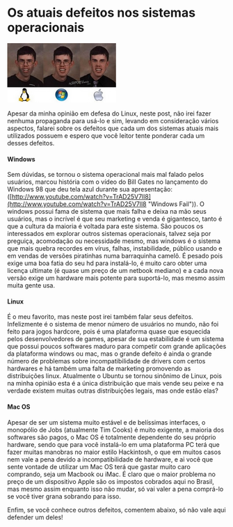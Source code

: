 # Os atuais defeitos nos sistemas operacionais

![Linux x Windows x Mac](../images/garoto-linux-windows-mac.jpg)

Apesar da minha opinião em defesa do Linux, neste post, não irei fazer nenhuma propaganda para usá-lo e sim, levando em consideração vários aspectos, falarei sobre os defeitos que cada um dos sistemas atuais mais utilizados possuem e espero que você leitor tente ponderar cada um desses defeitos.

#### Windows

Sem dúvidas, se tornou o sistema operacional mais mal falado pelos usuários, marcou história com o vídeo do Bill Gates no lançamento do Windows 98 que deu tela azul durante sua apresentação: ([http://www.youtube.com/watch?v=TrAD25V7ll8](http://www.youtube.com/watch?v=TrAD25V7ll8 "Windows Fail")). O windows possui fama de sistema que mais falha e deixa na mão seus usuários, mas o incrível é que seu marketing e venda é gigantesco, tanto é que a cultura da maioria é voltada para este sistema. São poucos os interessados em explorar outros sistemas operacionais, talvez seja por preguiça, acomodação ou necessidade mesmo, mas windows é o sistema que mais quebra recordes em vírus, falhas, instabilidade, público usando e em vendas de versões piratinhas numa barraquinha camelô. É pesado pois exige uma boa fatia do seu hd para instalá-lo, é muito caro obter uma licença ultimate (é quase um preço de um netbook mediano) e a cada nova versão exige um hardware mais potente para suportá-lo, mas mesmo assim muita gente usa.

#### Linux

É o meu favorito, mas neste post irei também falar seus defeitos. Infelizmente é o sistema de menor número de usuários no mundo, não foi feito para jogos hardcore, pois é uma plataforma quase que esquecida pelos desenvolvedores de games, apesar de sua estabilidade é um sistema que possui poucos softwares maduro para competir com grande aplicações da plataforma windows ou mac, mas o grande defeito é ainda o grande número de problemas sobre incompatibilidade de drivers com certos hardwares e há também uma falta de marketing promovendo as distribuições linux. Atualmente o Ubuntu se tornou sinônimo de Linux, pois na minha opinião esta é a única distribuição que mais vende seu peixe e na verdade existem muitas outras distribuições legais, mas onde estão elas?

#### Mac OS

Apesar de ser um sistema muito estável e de belíssimas interfaces, o monopólio de Jobs (atualmente Tim Cooks) é muito exigente, a maioria dos softwares são pagos, o Mac OS é totalmente dependente do seu próprio hardware, sendo que para você instalá-lo em uma plataforma PC terá que fazer muitas manobras no maior estilo Hackintosh, o que em muitos casos nem vale a pena devido a incompatibilidade de hardware, e ai você que sente vontade de utilizar um Mac OS terá que gastar muito caro comprando, seja um Macbook ou iMac. É claro que o maior problema no preço de um dispositivo Apple são os impostos cobrados aqui no Brasil, mas mesmo assim enquanto isso não mudar, só vai valer a pena comprá-lo se você tiver grana sobrando para isso.

Enfim, se você conhece outros defeitos, comentem abaixo, só não vale aqui defender um deles!